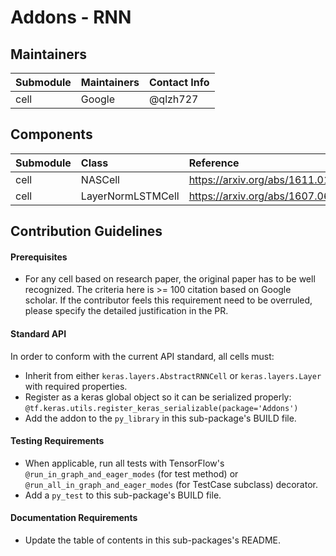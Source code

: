 # Addons - RNN

## Maintainers
| Submodule  | Maintainers  | Contact Info  |
|:---------- |:------------ |:------------- |
| cell       | Google       | @qlzh727      |

## Components
| Submodule | Class              | Reference |
|:----------|:------------------ |:--------- |
| cell      | NASCell            | https://arxiv.org/abs/1611.01578  |
| cell      | LayerNormLSTMCell  | https://arxiv.org/abs/1607.06450  |


## Contribution Guidelines
#### Prerequisites
 * For any cell based on research paper, the original paper has to be well recognized.
   The criteria here is >= 100 citation based on Google scholar. If the contributor feels
   this requirement need to be overruled, please specify the detailed justification in the
   PR.

#### Standard API
In order to conform with the current API standard, all cells must:
 * Inherit from either `keras.layers.AbstractRNNCell` or `keras.layers.Layer` with
   required properties.
 * Register as a keras global object so it can be serialized properly: `@tf.keras.utils.register_keras_serializable(package='Addons')`
 * Add the addon to the `py_library` in this sub-package's BUILD file.

#### Testing Requirements
 * When applicable, run all tests with TensorFlow's
   `@run_in_graph_and_eager_modes` (for test method)
   or `@run_all_in_graph_and_eager_modes` (for TestCase subclass)
   decorator.
 * Add a `py_test` to this sub-package's BUILD file.

#### Documentation Requirements
 * Update the table of contents in this sub-packages's README.
